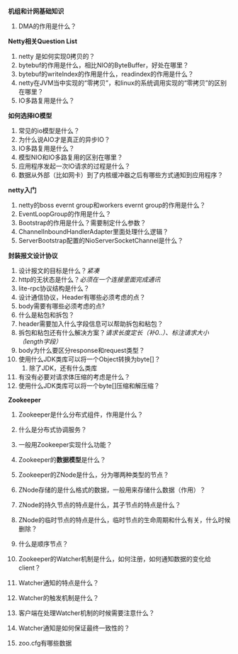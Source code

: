 **机组和计网基础知识**

1. DMA的作用是什么？

**Netty相关Question List**

1. netty 是如何实现0拷贝的？
2. bytebuf的作用是什么，相比NIO的ByteBuffer，好处在哪里？
3. bytebuf的writeIndex的作用是什么，readindex的作用是什么？
4. netty在JVM当中实现的“零拷贝”，和linux的系统调用实现的“零拷贝”的区别在哪里？
5. IO多路复用是什么？

**如何选择IO模型**

1. 常见的io模型是什么？
2. 为什么说AIO才是真正的异步IO？
3. IO多路复用是什么？
4. 模型NIO和IO多路复用的区别在哪里？
5. 应用程序发起一次IO请求的过程是什么？
6. 数据从外部（比如网卡）到了内核缓冲器之后有哪些方式通知到应用程序？

**netty入门**

1. netty的boss evernt group和workers evernt group的作用是什么？
2. EventLoopGroup的作用是什么？
3. Bootstrap的作用是什么？需要制定什么参数？
4. ChannelInboundHandlerAdapter里面处理什么逻辑？
5. ServerBootstrap配置的NioServerSocketChannel是什么？

**封装报文设计协议**

1. 设计报文的目标是什么？*紧凑*
2. http的无状态是什么？*必须在一个连接里面完成通讯*
3. lite-rpc协议结构是什么？
4. 设计通信协议，Header有哪些必须考虑的点？
5. body需要有哪些必须考虑的点?
6. 什么是粘包和拆包？
7. header需要加入什么字段信息可以帮助拆包和粘包？
8. 拆包和粘包还有什么解决方案？*请求长度定长（补0..）、标注请求大小（length字段）*
9. body为什么要区分response和request类型？
10. 使用什么JDK类库可以将一个Object转换为byte[]？
    1. 除了JDK，还有什么类库
11. 有没有必要对请求体压缩的考虑是什么？
12. 使用什么JDK类库可以将一个byte[]压缩和解压缩？

**Zookeeper**

1. Zookeeper是什么分布式组件，作用是什么？
2. 什么是分布式协调服务？
3. 一般用Zookeeper实现什么功能？

4. Zookeeper的**数据模型**是什么？

5. Zookeeper的ZNode是什么，分为哪两种类型的节点？

6. ZNode存储的是什么格式的数据，一般用来存储什么数据（作用）？

7. ZNode的持久节点的特点是什么，其子节点的特点是什么？

8. ZNode的临时节点的特点是什么，临时节点的生命周期和什么有关，什么时候删除？

9. 什么是顺序节点？

10. Zookeeper的Watcher机制是什么，如何注册，如何通知数据的变化给client？

11. Watcher通知的特点是什么？

12. Watcher的触发机制是什么？

13. 客户端在处理Watcher机制的时候需要注意什么？

14. Watcher通知是如何保证最终一致性的？

15. zoo.cfg有哪些数据